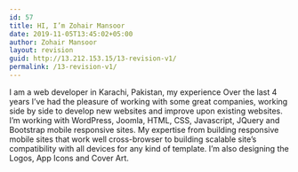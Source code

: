 ```yaml
---
id: 57
title: HI, I’m Zohair Mansoor
date: 2019-11-05T13:45:02+05:00
author: Zohair Mansoor
layout: revision
guid: http://13.212.153.15/13-revision-v1/
permalink: /13-revision-v1/
---
```

I am a web developer in Karachi, Pakistan, my experience Over the last 4 years I&#8217;ve had the pleasure of working with some great companies, working side by side to develop new websites and improve upon existing websites. I&#8217;m working with WordPress, Joomla, HTML, CSS, Javascript, JQuery and Bootstrap mobile responsive sites. My expertise from building responsive mobile sites that work well cross-browser to building scalable site&#8217;s compatibility with all devices for any kind of template. I&#8217;m also designing the Logos, App Icons and Cover Art. 

<div class="services">
</div>